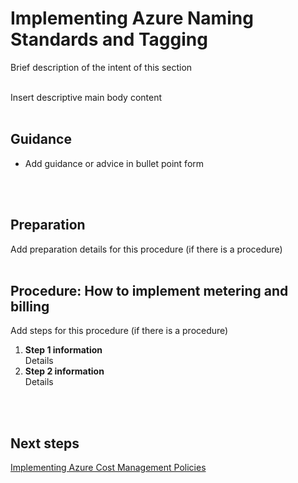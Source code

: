 # Implementing Azure Naming Standards and Tagging
Brief description of the intent of this section
<br />
<br />

Insert descriptive main body content
<br />
<br />

## Guidance
- Add guidance or advice in bullet point form
<br />
<br />

## Preparation
Add preparation details for this procedure (if there is a procedure)
<br />
<br />

## Procedure: How to implement metering and billing
Add steps for this procedure (if there is a procedure)  
1.  **Step 1 information**  
  Details  
2.   **Step 2 information**  
  Details
<br />
<br />

## Next steps
[Implementing Azure Cost Management Policies](New-3.4-Implementing-Azure-cost-management-policies.md)
